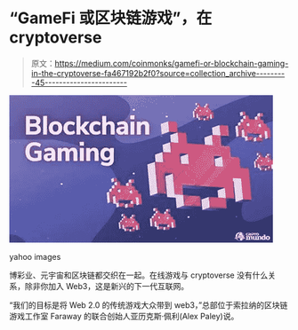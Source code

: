 # “GameFi 或区块链游戏”，在 cryptoverse

> 原文：<https://medium.com/coinmonks/gamefi-or-blockchain-gaming-in-the-cryptoverse-fa467192b2f0?source=collection_archive---------45----------------------->

![](img/2cfd70eccd4daaa56e2343f05680f617.png)

yahoo images

博彩业、元宇宙和区块链都交织在一起。在线游戏与 cryptoverse 没有什么关系，除非你加入 Web3，这是新兴的下一代互联网。

“我们的目标是将 Web 2.0 的传统游戏大众带到 web3，”总部位于索拉纳的区块链游戏工作室 Faraway 的联合创始人亚历克斯·佩利(Alex Paley)说。
